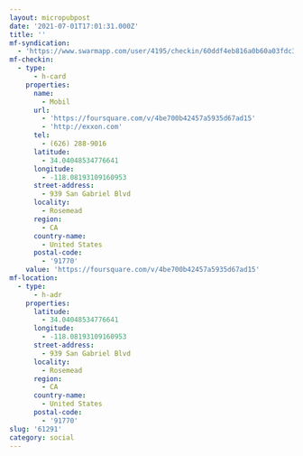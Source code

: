 ```yaml
---
layout: micropubpost
date: '2021-07-01T17:01:31.000Z'
title: ''
mf-syndication:
  - 'https://www.swarmapp.com/user/4195/checkin/60ddf4eb816a0b60a03fdc3a'
mf-checkin:
  - type:
      - h-card
    properties:
      name:
        - Mobil
      url:
        - 'https://foursquare.com/v/4be700b42457a5935d67ad15'
        - 'http://exxon.com'
      tel:
        - (626) 288-9016
      latitude:
        - 34.04048534776641
      longitude:
        - -118.08193109160953
      street-address:
        - 939 San Gabriel Blvd
      locality:
        - Rosemead
      region:
        - CA
      country-name:
        - United States
      postal-code:
        - '91770'
    value: 'https://foursquare.com/v/4be700b42457a5935d67ad15'
mf-location:
  - type:
      - h-adr
    properties:
      latitude:
        - 34.04048534776641
      longitude:
        - -118.08193109160953
      street-address:
        - 939 San Gabriel Blvd
      locality:
        - Rosemead
      region:
        - CA
      country-name:
        - United States
      postal-code:
        - '91770'
slug: '61291'
category: social
---
```

